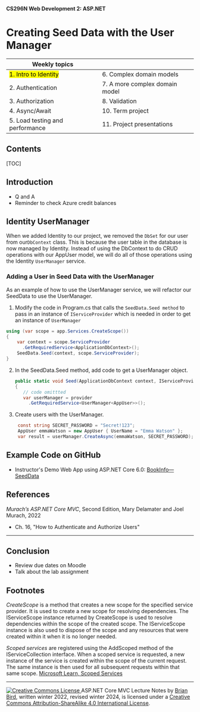 **CS296N Web Development 2: ASP.NET**                                                        

<h1>Creating Seed Data with the User Manager</h1>



| Weekly topics                     |                                |
| --------------------------------- | ------------------------------ |
| <mark>1. Intro to Identity</mark> | 6. Complex domain models       |
| 2. Authentication                 | 7. A more complex domain model |
| 3. Authorization                  | 8. Validation                  |
| 4. Async/Await                    | 10. Term project               |
| 5. Load testing and performance   | 11. Project presentations      |



<h2>Contents</h2>

[TOC]

## Introduction

- Q and A
- Reminder to check Azure credit balances



## Identity UserManager

When we added Identity to our project, we removed the `DbSet` for our user from our`DbContext` class. This is because the user table in the database is now managed by Identity. Instead of using the DbContext to do CRUD operations with our AppUser model, we will do all of those operations using the Identity `UserManager` service.

### Adding a User in Seed Data with the UserManager

As an example of how to use the UserManager service, we will refactor our SeedData to use the UserManager.

1. Modify the code in Program.cs that calls the `SeedData.Seed method` to pass in an instance of `IServiceProvider` which is needed in order to get an instance of `UserManager`

```c#
using (var scope = app.Services.CreateScope())
{
    var context = scope.ServiceProvider
      .GetRequiredService<ApplicationDbContext>();
    SeedData.Seed(context, scope.ServiceProvider);
}
```

2. In the SeedData.Seed method, add code to get a UserManager object.

   ```c#
   public static void Seed(ApplicationDbContext context, IServiceProvider provider)
   {
      // code omittted 
      var userManager = provider
        .GetRequiredService<UserManager<AppUser>>();
   ```

3. Create users with the UserManager.

   ```c#
    const string SECRET_PASSWORD = "Secret!123";
    AppUser emmaWatson = new AppUser { UserName = "Emma Watson" };
    var result = userManager.CreateAsync(emmaWatson, SECRET_PASSWORD);
   ```

   

## Example Code on GitHub

- Instructor's Demo Web App using ASP.NET Core 6.0: [BookInfo&mdash;SeedData](https://github.com/LCC-CIT/CS296N-Example-BookReviews-DotNet6/tree/02-SeedData)

## References

*Murach’s ASP.NET Core MVC*, Second Edition, Mary Delamater and Joel Murach, 2022

- Ch. 16, "How to Authenticate and Authorize Users"

------



## Conclusion

- Review due dates on Moodle
- Talk about the lab assignment



## Footnotes

*CreateScope* is a method that creates a new scope for the specified service provider. It is used to create a new scope for resolving dependencies. The IServiceScope instance returned by CreateScope is used to resolve dependencies within the scope of the created scope. The IServiceScope instance is also used to dispose of the scope and any resources that were created within it when it is no longer needed. 

*Scoped services* are registered using the AddScoped method of the IServiceCollection interface. When a scoped service is requested, a new instance of the service is created within the scope of the current request. The same instance is then used for all subsequent requests within that same scope. [Microsoft Learn, Scoped Services](https://learn.microsoft.com/en-us/dotnet/core/extensions/dependency-injection#scoped)

------



[![Creative Commons License](https://i.creativecommons.org/l/by-sa/4.0/88x31.png) ](http://creativecommons.org/licenses/by-sa/4.0/)
ASP.NET Core MVC Lecture Notes by [Brian Bird](https://profbird.dev), written winter 2022, revised winter 2024, is licensed under a [Creative Commons Attribution-ShareAlike 4.0 International License](http://creativecommons.org/licenses/by-sa/4.0/). 

